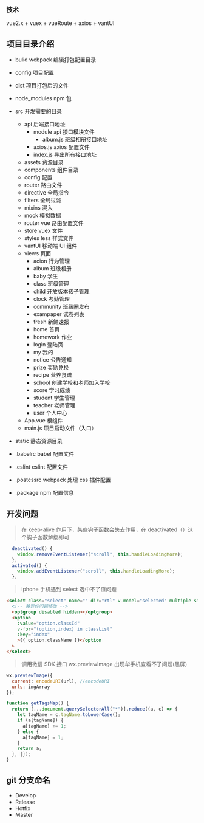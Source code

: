### 技术

vue2.x + vuex + vueRoute + axios + vantUI

## 项目目录介绍

- bulid webpack 编辑打包配置目录
- config 项目配置
- dist 项目打包后的文件
- node_modules npm 包
- src 开发需要的目录

  - api 后端接口地址
    - module api 接口模块文件
      - album.js 班级相册接口地址
    - axios.js axios 配置文件
    - index.js 导出所有接口地址
  - assets 资源目录
  - components 组件目录
  - config 配置
  - router 路由文件
  - directive 全局指令
  - filters 全局过滤
  - mixins 混入
  - mock 模拟数据
  - router vue 路由配置文件
  - store vuex 文件
  - styles less 样式文件
  - vantUI 移动端 UI 组件
  - views 页面
    - acion 行为管理
    - album 班级相册
    - baby 学生
    - class 班级管理
    - child 开放版本孩子管理
    - clock 考勤管理
    - community 班级圈发布
    - exampaper 试卷列表
    - fresh 新鲜速报
    - home 首页
    - homework 作业
    - login 登陆页
    - my 我的
    - notice 公告通知
    - prize 奖励兑换
    - recipe 营养食谱
    - school 创建学校和老师加入学校
    - score 学习成绩
    - student 学生管理
    - teacher 老师管理
    - user 个人中心
  - App.vue 根组件
  - main.js 项目启动文件（入口）

- static 静态资源目录
- .babelrc babel 配置文件
- .eslint eslint 配置文件
- .postcssrc webpack 处理 css 插件配置
- .package npm 配置信息

## 开发问题

> 在 keep-alive 作用下，某些钩子函数会失去作用，在 deactivated（）这个钩子函数解绑即可

```javascript
  deactivated() {
    window.removeEventListener("scroll", this.handleLoadingMore);
  },
  activated() {
    window.addEventListener("scroll", this.handleLoadingMore);
  },
```

> iphone 手机遇到 select 选中不了值问题

```html
<select class="select" name="" dir="rtl" v-model="selected" multiple size="1">
  <!-- 兼容性问题修改 -->
  <optgroup disabled hidden></optgroup>
  <option
    :value="option.classId"
    v-for="(option,index) in classList"
    :key="index"
    >{{ option.className }}</option
  >
</select>
```

> 调用微信 SDK 接口 wx.previewImage 出现华手机查看不了问题(黑屏)

```javascript
wx.previewImage({
  current: encodeURI(url), //encodeURI
  urls: imgArray
});

function getTagsMap() {
  return [...document.querySelectorAll("*")].reduce((a, c) => {
    let tagName = c.tagName.toLowerCase();
    if (a[tagName]) {
      a[tagName] += 1;
    } else {
      a[tagName] = 1;
    }
    return a;
  }, {});
}
```

## git 分支命名

- Develop
- Release
- Hotfix
- Master
